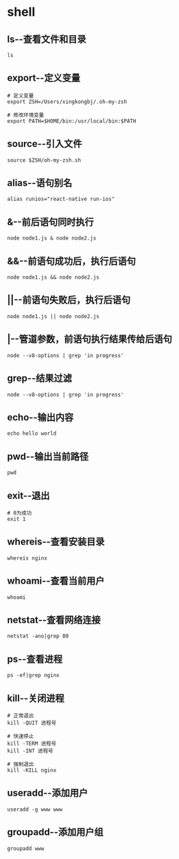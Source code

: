 # shell

## ls--查看文件和目录

```
ls
```

## export--定义变量

```
# 定义变量
export ZSH=/Users/xingkongbj/.oh-my-zsh

# 修改环境变量
export PATH=$HOME/bin:/usr/local/bin:$PATH
```

## source--引入文件

```
source $ZSH/oh-my-zsh.sh
```

## alias--语句别名

```
alias runios="react-native run-ios"
```

## &--前后语句同时执行

```
node node1.js & node node2.js
```

## &&--前语句成功后，执行后语句

```
node node1.js && node node2.js
```

## ||--前语句失败后，执行后语句

```
node node1.js || node node2.js
```

## |--管道参数，前语句执行结果传给后语句

```
node --v8-options | grep 'in progress'
```

## grep--结果过滤

```
node --v8-options | grep 'in progress'
```

## echo--输出内容

```
echo hello world
```

## pwd--输出当前路径

```
pwd
```

## exit--退出

```
# 0为成功
exit 1
```

## whereis--查看安装目录

```
whereis nginx
```

## whoami--查看当前用户

```
whoami
```

## netstat--查看网络连接

```
netstat -ano|grep 80
```

## ps--查看进程

```
ps -ef|grep nginx
```

## kill--关闭进程

```
# 正常退出
kill -QUIT 进程号

# 快速停止
kill -TERM 进程号
kill -INT 进程号

# 强制退出
kill -KILL nginx
```

## useradd--添加用户

```
useradd -g www www
```

## groupadd--添加用户组

```
groupadd www
```